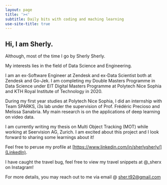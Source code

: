 ```yaml
---
layout: page
title: '><'
subtitle: Daily bits with coding and maching learning
use-site-title: true
---
```


## Hi, I am Sherly.
Although, most of the time I go by Sherly Sherly.

My interests lies in the field of Data Science and Engineering.

I am an ex-Software Engineer at Zendesk and ex-Data Scientist both at Zendesk and Go-Jek. I am completing my Double Masters Programme in Data Science under EIT Digital Masters Programme at Polytech Nice Sophia and KTH Royal Institute of Technology in 2020.

During my first year studies at Polytech Nice Sophia, I did an internship with Team SPARKS, i3s lab under the supervision of Prof. Frédéric Precioso and Melissa Sanabria. My main research is on the applications of deep learning on video data.

I am currently writing my thesis on Multi Object Tracking (MOT) while working at Seervision AG, Zurich. I am excited about this project and I look forward to sharing some learnings about it!

Feel free to peruse my profile at [https://www.linkedin.com/in/sherlysherly/](LinkedIn).

I have caught the travel bug, feel free to view my travel snippets at @_sherx on Instagram!

For more details, you may reach out to me via email @ sher.t92@gmail.com

